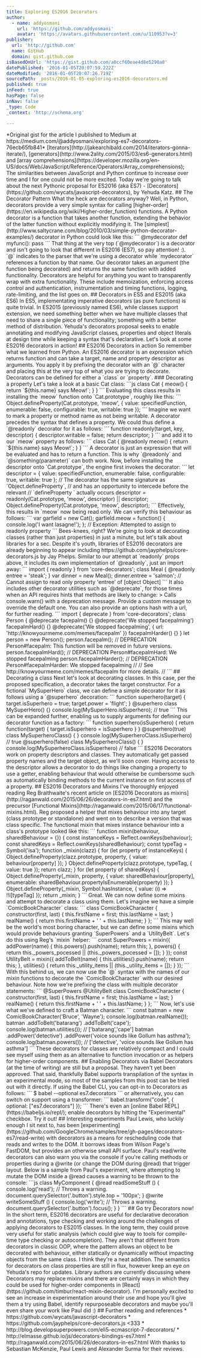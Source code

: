 ```yaml
---
title: Exploring ES2016 Decorators
author:
  - name: addyosmani
    url: 'https://github.com/addyosmani'
    avatar: 'https://avatars.githubusercontent.com/u/110953?v=3'
publisher:
  url: 'http://github.com'
  name: GitHub
  domain: gist.github.com
isBasedOnUrl: 'https://gist.github.com/a0ccf60eae4d8e5290a0'
datePublished: '2016-01-05T20:07:59.222Z'
dateModified: '2016-01-05T20:07:26.719Z'
sourcePath: _posts/2016-01-05-exploring-es2016-decorators.md
published: true
inFeed: true
hasPage: false
inNav: false
_type: Code
_context: 'http://schema.org'

---
```

&midast;Original gist for the article I published to Medium at https&colon;&sol;&sol;medium&period;com&sol;&commat;addyosmani&sol;exploring-es7-decorators-76ecb65fb841&midast;&NewLine;&NewLine;&lsqb;Iterators&rsqb;&lpar;http&colon;&sol;&sol;jakearchibald&period;com&sol;2014&sol;iterators-gonna-iterate&sol;&rpar;&comma; &lsqb;generators&rsqb;&lpar;http&colon;&sol;&sol;www&period;2ality&period;com&sol;2015&sol;03&sol;es6-generators&period;html&rpar; and &lsqb;array comprehensions&rsqb;&lpar;https&colon;&sol;&sol;developer&period;mozilla&period;org&sol;en-US&sol;docs&sol;Web&sol;JavaScript&sol;Reference&sol;Operators&sol;Array&lowbar;comprehensions&rpar;&semi; The similarities between JavaScript and Python continue to increase over time and I for one could not be more excited&period; Today we're going to talk about the next Pythonic proposal for ES2016 &lpar;aka ES7&rpar; - &lsqb;Decorators&rsqb;&lpar;https&colon;&sol;&sol;github&period;com&sol;wycats&sol;javascript-decorators&rpar;&comma; by Yehuda Katz&period;&NewLine;&NewLine;&num;&num; The Decorator Pattern&NewLine;&NewLine;What the heck are decorators anyway&quest; Well&comma; in Python&comma; decorators provide a very simple syntax for calling &lsqb;higher-order&rsqb;&lpar;https&colon;&sol;&sol;en&period;wikipedia&period;org&sol;wiki&sol;Higher-order&lowbar;function&rpar; functions&period; A Python decorator is a function that takes another function&comma; extending the behavior of the latter function without explicitly modifying it&period; The &lsqb;simplest&rsqb;&lpar;http&colon;&sol;&sol;www&period;saltycrane&period;com&sol;blog&sol;2010&sol;03&sol;simple-python-decorator-examples&sol;&rpar; decorator in Python could look like this&colon;&NewLine;&NewLine;&grave;&grave;&grave;&NewLine;&commat;mydecorator&NewLine;def myfunc&lpar;&rpar;&colon;&NewLine;    pass&NewLine;&grave;&grave;&grave;&NewLine;&NewLine;That thing at the very top &lpar;&grave;&commat;mydecorator&grave;&rpar; is a decorator and isn't going to look that different in ES2016 &lpar;ES7&rpar;&comma; so pay attention&excl; &colon;&rpar;&period; &grave;&commat;&grave; indicates to the parser that we're using a decorator while &grave;mydecorator&grave; references a function by that name&period; Our decorator takes an argument &lpar;the function being decorated&rpar; and returns the same function with added functionality&period;&NewLine;&NewLine;Decorators are helpful for anything you want to transparently wrap with extra functionality&period; These include memoization&comma; enforcing access control and authentication&comma; instrumentation and timing functions&comma; logging&comma; rate-limiting&comma; and the list goes on&period;&NewLine;&NewLine;&num;&num; Decorators in ES5 and ES2015 &lpar;aka ES6&rpar;&NewLine;&NewLine;In ES5&comma; implementating imperative decorators &lpar;as pure functions&rpar; is quite trivial&period; In ES2015 &lpar;previously named ES6&rpar;&comma; while classes support extension&comma; we need something better when we have multiple classes that need to share a single piece of functionality&semi; something with a better method of distribution&period; Yehuda's decorators proposal seeks to enable annotating and modifying JavaScript classes&comma; properties and object literals at design time while keeping a syntax that's declarative&period; &NewLine;&NewLine;Let's look at some ES2016 decorators in action&excl;&NewLine;&NewLine;&num;&num; ES2016 Decorators in action&NewLine;&NewLine;So remember what we learned from Python&period; An ES2016 decorator is an expression which returns function and can take a target&comma; name and property descriptor as arguments&period; You apply it by prefixing the decorator with an &grave;&commat;&grave; character and placing this at the very top of what you are trying to decorate&period; Decorators can be defined for either a &grave;class&grave; or &grave;property&grave;&period;&NewLine;&NewLine;&num;&num;&num; Decorating a property&NewLine;&NewLine;Let's take a look at a basic Cat class&colon;&NewLine;&NewLine;&grave;&grave;&grave;js&NewLine;class Cat &lcub;&NewLine;  meow&lpar;&rpar; &lcub; return &grave;&dollar;&lcub;this&period;name&rcub; says Meow&excl;&grave;&semi; &rcub;&NewLine;&rcub;&NewLine;&grave;&grave;&grave;&NewLine;&NewLine;Evaluating this class results in installing the &grave;meow&grave; function onto &grave;Cat&period;prototype&grave;&comma; roughly like this&colon;&NewLine;&NewLine;&grave;&grave;&grave;&NewLine;Object&period;defineProperty&lpar;Cat&period;prototype&comma; 'meow'&comma; &lcub;&NewLine;  value&colon; specifiedFunction&comma;&NewLine;  enumerable&colon; false&comma;&NewLine;  configurable&colon; true&comma;&NewLine;  writable&colon; true&NewLine;&rcub;&rpar;&semi;&NewLine;&grave;&grave;&grave;&NewLine;&NewLine;Imagine we want to mark a property or method name as not being writable&period; A decorator precedes the syntax that defines a property&period; We could thus define a &grave;&commat;readonly&grave; decorator for it as follows&colon;&NewLine;&NewLine;&grave;&grave;&grave;&NewLine;function readonly&lpar;target&comma; key&comma; descriptor&rpar; &lcub;   &NewLine;  descriptor&period;writable &equals; false&semi; &NewLine;  return descriptor&semi; &NewLine;&rcub;&NewLine;&grave;&grave;&grave;&NewLine;&NewLine;and add it to our &grave;meow&grave; property as follows&colon;&NewLine;&NewLine;&grave;&grave;&grave;&NewLine;class Cat &lcub;&NewLine;  &commat;readonly&NewLine;  meow&lpar;&rpar; &lcub; return &grave;&dollar;&lcub;this&period;name&rcub; says Meow&excl;&grave;&semi; &rcub;&NewLine;&rcub;&NewLine;&grave;&grave;&grave;&NewLine;&NewLine;A decorator is just an expression that will be evaluated and has to return a function&period; This is why &grave;&commat;readonly&grave; and &grave;&commat;something&lpar;parameter&rpar;&grave; can both work&period;&NewLine;&NewLine;Now&comma; before installing the descriptor onto &grave;Cat&period;prototype&grave;&comma; the engine first invokes the decorator&colon;&NewLine;&NewLine;&grave;&grave;&grave;&NewLine;let descriptor &equals; &lcub;&NewLine;  value&colon; specifiedFunction&comma;&NewLine;  enumerable&colon; false&comma;&NewLine;  configurable&colon; true&comma;&NewLine;  writable&colon; true&NewLine;&rcub;&semi;&NewLine;&NewLine;&sol;&sol; The decorator has the same signature as &grave;Object&period;defineProperty&grave;&comma; &NewLine;&sol;&sol; and has an opportunity to intercede before the relevant &NewLine;&sol;&sol; &grave;defineProperty &grave; actually occurs&NewLine;descriptor &equals; readonly&lpar;Cat&period;prototype&comma; 'meow'&comma; descriptor&rpar; &vert;&vert; descriptor&semi;&NewLine;Object&period;defineProperty&lpar;Cat&period;prototype&comma; 'meow'&comma; descriptor&rpar;&semi;&NewLine;&grave;&grave;&grave;&NewLine;&NewLine;Effectively&comma; this results in &grave;meow&grave; now being read only&period; We can verify this behaviour as follows&colon;&NewLine;&NewLine;&grave;&grave;&grave;&NewLine;var garfield &equals; new Cat&lpar;&rpar;&semi;&NewLine;garfield&period;meow &equals; function&lpar;&rpar; &lcub;&NewLine;  console&period;log&lpar;'I want lasagne&excl;'&rpar;&semi;&NewLine;&rcub;&semi;&NewLine;&NewLine;&sol;&sol; Exception&colon; Attempted to assign to readonly property&NewLine;&grave;&grave;&grave;&NewLine;&NewLine;Bees-knees&comma; right&quest; We're going to look at decorating classes &lpar;rather than just properties&rpar; in just a minute&comma; but let's talk about libraries for a sec&period; Despite it's youth&comma; libraries of ES2016 decorators are already beginning to appear including https&colon;&sol;&sol;github&period;com&sol;jayphelps&sol;core-decorators&period;js by Jay Phelps&period; Similar to our attempt at &grave;readonly&grave; props above&comma; it includes its own implementation of &grave;&commat;readonly&grave;&comma; just an import away&colon;&NewLine;&NewLine;&grave;&grave;&grave;&NewLine;import &lcub; readonly &rcub; from 'core-decorators'&semi;&NewLine;&NewLine;class Meal &lcub;&NewLine;  &commat;readonly&NewLine;  entree &equals; 'steak'&semi;&NewLine;&rcub;&NewLine;&NewLine;var dinner &equals; new Meal&lpar;&rpar;&semi;&NewLine;dinner&period;entree &equals; 'salmon'&semi;&NewLine;&sol;&sol; Cannot assign to read only property 'entree' of &lsqb;object Object&rsqb;&NewLine;&grave;&grave;&grave;&NewLine;&NewLine;It also includes other decorator utilities such as &grave;&commat;deprecate&grave;&comma; for those times when an API requires hints that methods are likely to change&colon;&NewLine;&NewLine;> Calls console&period;warn&lpar;&rpar; with a deprecation message&period; Provide a custom message to override the default one&period; You can also provide an options hash with a url&comma; for further reading&period;&NewLine;&NewLine;&grave;&grave;&grave;&NewLine;import &lcub; deprecate &rcub; from 'core-decorators'&semi;&NewLine;&NewLine;class Person &lcub;&NewLine;  &commat;deprecate&NewLine;  facepalm&lpar;&rpar; &lcub;&rcub;&NewLine;&NewLine;  &commat;deprecate&lpar;'We stopped facepalming'&rpar;&NewLine;  facepalmHard&lpar;&rpar; &lcub;&rcub;&NewLine;&NewLine;  &commat;deprecate&lpar;'We stopped facepalming'&comma; &lcub; url&colon; 'http&colon;&sol;&sol;knowyourmeme&period;com&sol;memes&sol;facepalm' &rcub;&rpar;&NewLine;  facepalmHarder&lpar;&rpar; &lcub;&rcub;&NewLine;&rcub;&NewLine;&NewLine;let person &equals; new Person&lpar;&rpar;&semi;&NewLine;&NewLine;person&period;facepalm&lpar;&rpar;&semi;&NewLine;&sol;&sol; DEPRECATION Person&num;facepalm&colon; This function will be removed in future versions&period;&NewLine;&NewLine;person&period;facepalmHard&lpar;&rpar;&semi;&NewLine;&sol;&sol; DEPRECATION Person&num;facepalmHard&colon; We stopped facepalming&NewLine;&NewLine;person&period;facepalmHarder&lpar;&rpar;&semi;&NewLine;&sol;&sol; DEPRECATION Person&num;facepalmHarder&colon; We stopped facepalming&NewLine;&sol;&sol;&NewLine;&sol;&sol;     See http&colon;&sol;&sol;knowyourmeme&period;com&sol;memes&sol;facepalm for more details&period;&NewLine;&sol;&sol;&NewLine;&grave;&grave;&grave;&NewLine;&NewLine;&num;&num; Decorating a class &NewLine;&NewLine;Next let's look at decorating classes&period; In this case&comma; per the proposed specification&comma; a decorator takes the target constructor&period; For a fictional &grave;MySuperHero&grave; class&comma; we can define a simple decorator for it as follows using a &grave;&commat;superhero&grave; decoration&colon;&NewLine;&NewLine;&grave;&grave;&grave;&NewLine;function superhero&lpar;target&rpar; &lcub;&NewLine; target&period;isSuperhero &equals; true&semi;&NewLine; target&period;power &equals; 'flight'&semi;&NewLine;&rcub;&NewLine;&NewLine;&commat;superhero&NewLine;class MySuperHero&lpar;&rpar; &lcub;&rcub;&NewLine;&NewLine;console&period;log&lpar;MySuperHero&period;isSuperhero&rpar;&semi; &sol;&sol; true&NewLine;&grave;&grave;&grave;&NewLine;&NewLine;This can be expanded further&comma; enabling us to supply arguments for defining our decorator function as a factory&colon;&NewLine;&NewLine;&grave;&grave;&grave;&NewLine;function superhero&lpar;isSuperhero&rpar; &lcub;&NewLine;  return function&lpar;target&rpar; &lcub;&NewLine;    target&period;isSuperhero &equals; isSuperhero&NewLine;  &rcub;&NewLine;&rcub;&NewLine;&NewLine;&commat;superhero&lpar;true&rpar; &NewLine;class MySuperheroClass&lpar;&rpar; &lcub; &rcub;&NewLine;console&period;log&lpar;MySuperheroClass&period;isSuperhero&rpar; &sol;&sol; true&NewLine;&NewLine;&commat;superhero&lpar;false&rpar; &NewLine;class MySuperheroClass&lpar;&rpar; &lcub; &rcub;&NewLine;console&period;log&lpar;MySuperheroClass&period;isSuperhero&rpar; &sol;&sol; false&NewLine;&grave;&grave;&grave;&NewLine;&NewLine;ES2016 Decorators work on property descriptors and classes&period; They automatically get passed property names and the target object&comma; as we'll soon cover&period; Having access to the descriptor allows a decorator to do things like changing a property to use a getter&comma; enabling behaviour that would otherwise be cumbersome such as automatically binding methods to the current instance on first access of a property&period;&NewLine;&NewLine;&num;&num; ES2016 Decorators and Mixins&NewLine;&NewLine;I've thoroughly enjoyed reading Reg Braithwaite's recent article on &lsqb;ES2016 Decorators as mixins&rsqb;&lpar;http&colon;&sol;&sol;raganwald&period;com&sol;2015&sol;06&sol;26&sol;decorators-in-es7&period;html&rpar; and the precursor &lsqb;Functional Mixins&rsqb;&lpar;http&colon;&sol;&sol;raganwald&period;com&sol;2015&sol;06&sol;17&sol;functional-mixins&period;html&rpar;&period; Reg proposed a helper that mixes behaviour into any target &lpar;class prototype or standalone&rpar; and went on to describe a version that was class specific&period; The functional mixin that mixes instance behaviour into a class's prototype looked like this&colon;&NewLine;&NewLine;&grave;&grave;&grave;&NewLine;function mixin&lpar;behaviour&comma; sharedBehaviour &equals; &lcub;&rcub;&rpar; &lcub;&NewLine;  const instanceKeys &equals; Reflect&period;ownKeys&lpar;behaviour&rpar;&semi;&NewLine;  const sharedKeys &equals; Reflect&period;ownKeys&lpar;sharedBehaviour&rpar;&semi;&NewLine;  const typeTag &equals; Symbol&lpar;'isa'&rpar;&semi;&NewLine;&NewLine;  function &lowbar;mixin&lpar;clazz&rpar; &lcub;&NewLine;    for &lpar;let property of instanceKeys&rpar; &lcub;&NewLine;      Object&period;defineProperty&lpar;clazz&period;prototype&comma; property&comma; &lcub; value&colon; behaviour&lsqb;property&rsqb; &rcub;&rpar;&semi;&NewLine;    &rcub;&NewLine;    Object&period;defineProperty&lpar;clazz&period;prototype&comma; typeTag&comma; &lcub; value&colon; true &rcub;&rpar;&semi;&NewLine;    return clazz&semi;&NewLine;  &rcub;&NewLine;  for &lpar;let property of sharedKeys&rpar; &lcub;&NewLine;    Object&period;defineProperty&lpar;&lowbar;mixin&comma; property&comma; &lcub;&NewLine;      value&colon; sharedBehaviour&lsqb;property&rsqb;&comma;&NewLine;      enumerable&colon; sharedBehaviour&period;propertyIsEnumerable&lpar;property&rpar;&NewLine;    &rcub;&rpar;&semi;&NewLine;  &rcub;&NewLine;  Object&period;defineProperty&lpar;&lowbar;mixin&comma; Symbol&period;hasInstance&comma; &lcub;&NewLine;    value&colon; &lpar;i&rpar; &equals;> &excl;&excl;i&lsqb;typeTag&rsqb;&NewLine;  &rcub;&rpar;&semi;&NewLine;  return &lowbar;mixin&semi;&NewLine;&rcub;&NewLine;&grave;&grave;&grave;&NewLine;&NewLine;Great&period; We can now define some mixins and attempt to decorate a class using them&period; Let's imagine we have a simple &grave;ComicBookCharacter&grave; class&colon;&NewLine;&NewLine;&grave;&grave;&grave;&NewLine;class ComicBookCharacter &lcub;&NewLine;  constructor&lpar;first&comma; last&rpar; &lcub;&NewLine;    this&period;firstName &equals; first&semi;&NewLine;    this&period;lastName &equals; last&semi;&NewLine;  &rcub;&NewLine;  realName&lpar;&rpar; &lcub;&NewLine;    return this&period;firstName &plus; ' ' &plus; this&period;lastName&semi;&NewLine;  &rcub; &NewLine;&rcub;&semi;&NewLine;&grave;&grave;&grave;&NewLine;&NewLine;This may well be the world's most boring character&comma; but we can define some mixins which would provide behaviours granting &grave;SuperPowers&grave; and a &grave;UtilityBelt&grave;&period; Let's do this using Reg's &grave;mixin&grave; helper&colon;&NewLine;&NewLine;&grave;&grave;&grave;&NewLine;const SuperPowers &equals; mixin&lpar;&lcub;&NewLine;  addPower&lpar;name&rpar; &lcub;&NewLine;    this&period;powers&lpar;&rpar;&period;push&lpar;name&rpar;&semi;&NewLine;    return this&semi;&NewLine;  &rcub;&comma;&NewLine;  powers&lpar;&rpar; &lcub;&NewLine;    return this&period;&lowbar;powers&lowbar;pocessed &vert;&vert; &lpar;this&period;&lowbar;powers&lowbar;pocessed &equals; &lsqb;&rsqb;&rpar;&semi;&NewLine;  &rcub;&NewLine;&rcub;&rpar;&semi;&NewLine;&NewLine;const UtilityBelt &equals; mixin&lpar;&lcub;&NewLine;  addToBelt&lpar;name&rpar; &lcub;&NewLine;    this&period;utilities&lpar;&rpar;&period;push&lpar;name&rpar;&semi;&NewLine;    return this&semi;&NewLine;  &rcub;&comma;&NewLine;  utilities&lpar;&rpar; &lcub;&NewLine;    return this&period;&lowbar;utility&lowbar;items &vert;&vert; &lpar;this&period;&lowbar;utility&lowbar;items &equals; &lsqb;&rsqb;&rpar;&semi;&NewLine;  &rcub;&NewLine;&rcub;&rpar;&semi;&NewLine;&grave;&grave;&grave;&NewLine;&NewLine;With this behind us&comma; we can now use the &grave;&commat;&grave; syntax with the names of our mixin functions to decorate the &grave;ComicBookCharacter&grave; with our desired behaviour&period; Note how we're prefixing the class with multiple decorator statements&colon;&NewLine;&NewLine;&grave;&grave;&grave;&NewLine;&commat;SuperPowers&NewLine;&commat;UtilityBelt&NewLine;class ComicBookCharacter &lcub;&NewLine;  constructor&lpar;first&comma; last&rpar; &lcub;&NewLine;    this&period;firstName &equals; first&semi;&NewLine;    this&period;lastName &equals; last&semi;&NewLine;  &rcub;&NewLine;  realName&lpar;&rpar; &lcub;&NewLine;    return this&period;firstName &plus; ' ' &plus; this&period;lastName&semi;&NewLine;  &rcub; &NewLine;&rcub;&semi;&NewLine;&grave;&grave;&grave;&NewLine;&NewLine;Now&comma; let's use what we've defined to craft a Batman character&period;&NewLine;&NewLine;&grave;&grave;&grave;&NewLine;const batman &equals; new ComicBookCharacter&lpar;'Bruce'&comma; 'Wayne'&rpar;&semi;&NewLine;console&period;log&lpar;batman&period;realName&lpar;&rpar;&rpar;&semi;&NewLine;&NewLine;batman&NewLine;  &period;addToBelt&lpar;'batarang'&rpar;&NewLine;  &period;addToBelt&lpar;'cape'&rpar;&semi;&NewLine;&NewLine;console&period;log&lpar;batman&period;utilities&lpar;&rpar;&rpar;&semi;&NewLine;&sol;&sol; &lsqb;'batarang'&comma;'cape'&rsqb;&NewLine;&NewLine;batman&NewLine;  &period;addPower&lpar;'detective'&rpar;&NewLine;  &period;addPower&lpar;'voice sounds like Gollum has asthma'&rpar;&semi;&NewLine;&NewLine;console&period;log&lpar;batman&period;powers&lpar;&rpar;&rpar;&semi;&NewLine;&sol;&sol; &lsqb;'detective'&comma; 'voice sounds like Gollum has asthma'&rsqb;&NewLine;&grave;&grave;&grave;&NewLine;&NewLine;These decorators for classes are relatively compact and I could see myself using them as an alternative to function invocation or as helpers for higher-order components&period; &NewLine;&NewLine;&NewLine;&num;&num; Enabling Decorators via Babel&NewLine;&NewLine;Decorators &lpar;at the time of writing&rpar; are still but a proposal&period; They haven't yet been approved&period; That said&comma; thankfully Babel supports transpilation of the syntax in an experimental mode&comma; so most of the samples from this post can be tried out with it directly&period; &NewLine;&NewLine;If using the Babel CLI&comma; you can opt-in to Decorators as follows&colon;&NewLine;&NewLine;&grave;&grave;&grave;&NewLine;&dollar; babel --optional es7&period;decorators&NewLine;&grave;&grave;&grave;&NewLine;&NewLine;or alternatively&comma; you can switch on support using a transformer&colon;&NewLine;&NewLine;&grave;&grave;&grave;&NewLine;babel&period;transform&lpar;"code"&comma; &lcub; optional&colon; &lsqb;"es7&period;decorators"&rsqb; &rcub;&rpar;&semi;&NewLine;&grave;&grave;&grave;&NewLine;&NewLine;There's even an &lsqb;online Babel REPL&rsqb;&lpar;https&colon;&sol;&sol;babeljs&period;io&sol;repl&sol;&rpar;&semi; enable decorators by hitting the "Experimental" checkbox&period;&NewLine;&NewLine;Try it out&excl;&NewLine;&NewLine;&num;&num; Interesting experiments&NewLine;&NewLine;Paul Lewis&comma; who luckily enough I sit next to&comma; has been &lsqb;experimenting&rsqb;&lpar;https&colon;&sol;&sol;github&period;com&sol;GoogleChrome&sol;samples&sol;tree&sol;gh-pages&sol;decorators-es7&sol;read-write&rpar; with decorators as a means for rescheduling code that reads and writes to the DOM&period; It borrows ideas from Wilson Page's FastDOM&comma; but provides an otherwise small API surface&period; Paul's read&sol;write decorators can also warn you via the console if you're calling methods or properties during a &commat;write &lpar;or change the DOM during &commat;read&rpar; that trigger layout&period;&NewLine;&NewLine;Below is a sample from Paul's experiment&comma; where attempting to mutate the DOM inside a &commat;read causes a warning to be thrown to the console&colon;&NewLine;&NewLine;&grave;&grave;&grave;js&NewLine;class MyComponent &lcub;&NewLine;  &commat;read&NewLine;  readSomeStuff &lpar;&rpar; &lcub;&NewLine;    console&period;log&lpar;'read'&rpar;&semi;&NewLine;&NewLine;    &sol;&sol; Throws a warning&period;&NewLine;    document&period;querySelector&lpar;'&period;button'&rpar;&period;style&period;top &equals; '100px'&semi;&NewLine;  &rcub;&NewLine;&NewLine;  &commat;write&NewLine;  writeSomeStuff &lpar;&rpar; &lcub;&NewLine;    console&period;log&lpar;'write'&rpar;&semi;&NewLine;&NewLine;    &sol;&sol; Throws a warning&period;&NewLine;    document&period;querySelector&lpar;'&period;button'&rpar;&period;focus&lpar;&rpar;&semi;&NewLine;  &rcub;&NewLine;&rcub;&NewLine;&grave;&grave;&grave;&NewLine;&NewLine;&num;&num; Go try Decorators now&excl;&NewLine;&NewLine;In the short term&comma; ES2016 decorators are useful for declarative decoration and annotations&comma; type checking and working around the challenges of applying decorators to ES2015 classes&period; In the long term&comma; they could prove very useful for static analysis &lpar;which could give way to tools for compile-time type checking or autocompletion&rpar;&period; &NewLine;&NewLine;They aren't that different from decorators in classic OOP&comma; where the pattern allows an object to be decorated with behaviour&comma; either statically or dynamically without impacting objects from the same class&period; I think they're a neat addition&period; The semantics for decorators on class properties are still in flux&comma; however keep an eye on Yehuda's repo for updates&period;&NewLine;&NewLine;Library authors are currently discussing where Decorators may replace mixins and there are certainly ways in which they could be used for higher-order components in &lsqb;React&rsqb;&lpar;https&colon;&sol;&sol;github&period;com&sol;timbur&sol;react-mixin-decorator&rpar;&period; &NewLine;&NewLine;I'm personally excited to see an increase in experimentation around their use and hope you'll give them a try using Babel&comma; identify repurposeable decorators and maybe you'll even share your work like Paul did &colon;&rpar;&NewLine;&NewLine;&num;&num; Further reading and references&NewLine;&NewLine;&midast; https&colon;&sol;&sol;github&period;com&sol;wycats&sol;javascript-decorators&NewLine;&midast; https&colon;&sol;&sol;github&period;com&sol;jayphelps&sol;core-decorators&period;js <333&NewLine;&midast; http&colon;&sol;&sol;blog&period;developsuperpowers&period;com&sol;eli5-ecmascript-7-decorators&sol;&NewLine;&midast; http&colon;&sol;&sol;elmasse&period;github&period;io&sol;js&sol;decorators-bindings-es7&period;html&NewLine;&midast; http&colon;&sol;&sol;raganwald&period;com&sol;2015&sol;06&sol;26&sol;decorators-in-es7&period;html&NewLine;&NewLine;With thanks to Sebastian McKenzie&comma; Paul Lewis and Alexander Surma for their reviews&period;